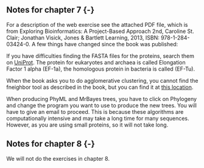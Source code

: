 ## Notes for chapter 7 {-}

For a description of the web exercise see the attached PDF file, which is from Exploring Bioinformatics: A Project-Based Approach 2nd, Caroline St. Clair; Jonathan Visick, Jones & Bartlett Learning, 2013, ISBN: 978-1-284-03424-0. A few things have changed since the book was published: 

If you have difficulties finding the FASTA files for the proteins, search them on [UniProt](www.uniprot.org]). The protein for eukaryotes and archaea is called Elongation Factor 1 alpha (EF-1a), the homologous protein in bacteria is called (EF-Tu).

When the book asks you to do agglomerative clustering, you cannot find the fneighbor tool as described in the book, but you can find it at [this location]([http://bioinfo.nhri.org.tw/cgi-bin/emboss/fneighbor).

When producing PhyML and MrBayes trees, you have to click on Phylogeny and change the program you want to use to produce the new trees. You will have to give an email to proceed. This is because these algorithms are computationally intensive and may take a long time for many sequences. However, as you are using small proteins, so it will not take long.


## Notes for chapter 8 {-}

We will not do the exercises in chapter 8.